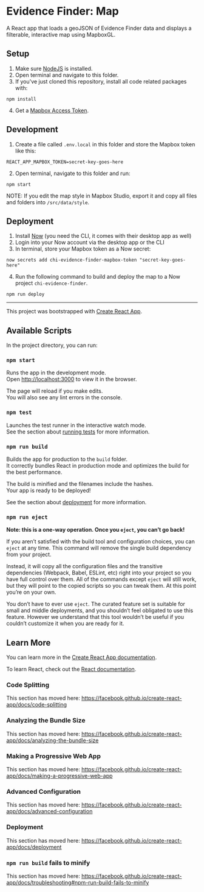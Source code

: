 # Evidence Finder: Map
A React app that loads a geoJSON of Evidence Finder data and displays a filterable, interactive map using MapboxGL.

## Setup
1. Make sure [NodeJS](https://nodejs.org/) is installed.
2. Open terminal and navigate to this folder.
3. If you've just cloned this repository, install all code related packages with:
```
npm install
```
4. Get a [Mapbox Access Token](https://account.mapbox.com/access-tokens/).

## Development
1. Create a file called `.env.local` in this folder and store the Mapbox token like this:
```
REACT_APP_MAPBOX_TOKEN=secret-key-goes-here
```
2. Open terminal, navigate to this folder and run:
```
npm start
```

NOTE: If you edit the map style in Mapbox Studio, export it and copy all files and folders into `/src/data/style`.

## Deployment
1. Install [Now](https://zeit.co/now) (you need the CLI, it comes with their desktop app as well)
2. Login into your Now account via the desktop app or the CLI
3. In terminal, store your Mapbox token as a Now secret:
```
now secrets add chi-evidence-finder-mapbox-token "secret-key-goes-here"
```
4. Run the following command to build and deploy the map to a Now project `chi-evidence-finder`.
```
npm run deploy
```


---


This project was bootstrapped with [Create React App](https://github.com/facebook/create-react-app).

## Available Scripts

In the project directory, you can run:

### `npm start`

Runs the app in the development mode.<br>
Open [http://localhost:3000](http://localhost:3000) to view it in the browser.

The page will reload if you make edits.<br>
You will also see any lint errors in the console.

### `npm test`

Launches the test runner in the interactive watch mode.<br>
See the section about [running tests](https://facebook.github.io/create-react-app/docs/running-tests) for more information.

### `npm run build`

Builds the app for production to the `build` folder.<br>
It correctly bundles React in production mode and optimizes the build for the best performance.

The build is minified and the filenames include the hashes.<br>
Your app is ready to be deployed!

See the section about [deployment](https://facebook.github.io/create-react-app/docs/deployment) for more information.

### `npm run eject`

**Note: this is a one-way operation. Once you `eject`, you can’t go back!**

If you aren’t satisfied with the build tool and configuration choices, you can `eject` at any time. This command will remove the single build dependency from your project.

Instead, it will copy all the configuration files and the transitive dependencies (Webpack, Babel, ESLint, etc) right into your project so you have full control over them. All of the commands except `eject` will still work, but they will point to the copied scripts so you can tweak them. At this point you’re on your own.

You don’t have to ever use `eject`. The curated feature set is suitable for small and middle deployments, and you shouldn’t feel obligated to use this feature. However we understand that this tool wouldn’t be useful if you couldn’t customize it when you are ready for it.

## Learn More

You can learn more in the [Create React App documentation](https://facebook.github.io/create-react-app/docs/getting-started).

To learn React, check out the [React documentation](https://reactjs.org/).

### Code Splitting

This section has moved here: https://facebook.github.io/create-react-app/docs/code-splitting

### Analyzing the Bundle Size

This section has moved here: https://facebook.github.io/create-react-app/docs/analyzing-the-bundle-size

### Making a Progressive Web App

This section has moved here: https://facebook.github.io/create-react-app/docs/making-a-progressive-web-app

### Advanced Configuration

This section has moved here: https://facebook.github.io/create-react-app/docs/advanced-configuration

### Deployment

This section has moved here: https://facebook.github.io/create-react-app/docs/deployment

### `npm run build` fails to minify

This section has moved here: https://facebook.github.io/create-react-app/docs/troubleshooting#npm-run-build-fails-to-minify

